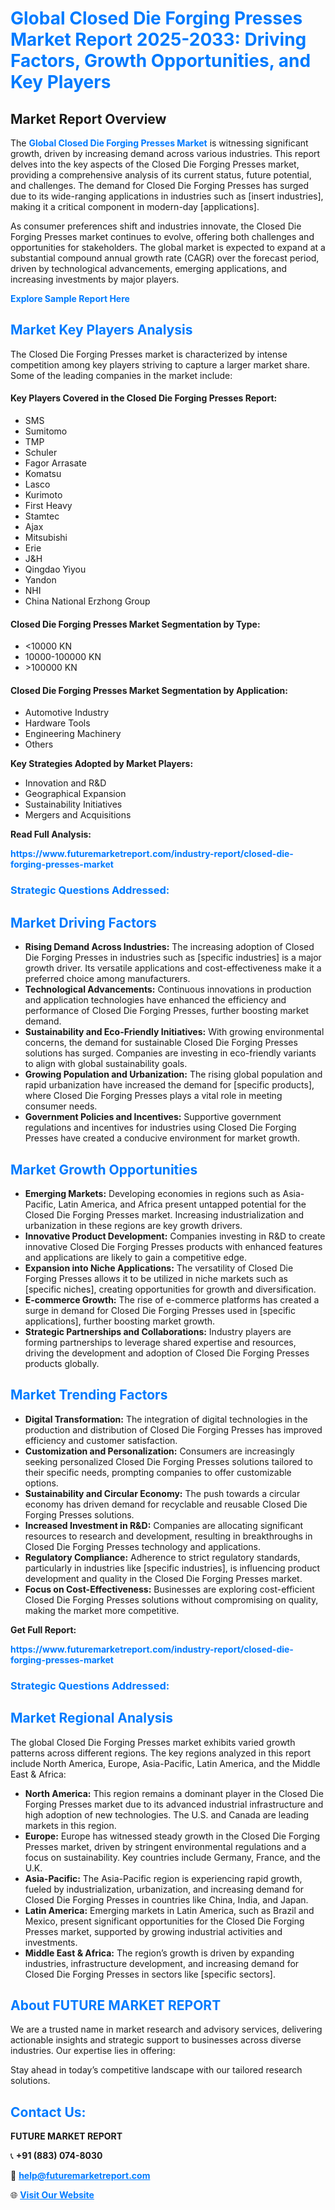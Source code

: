 <h1 style="color: #007BFF;">Global Closed Die Forging Presses Market Report 2025-2033: Driving Factors, Growth Opportunities, and Key Players</h1>

<section id="overview">
<h2>Market Report Overview</h2>
<p>The <a href="https://www.futuremarketreport.com/industry-report/closed-die-forging-presses-market" style="color: #007BFF; text-decoration: none;"><strong>Global Closed Die Forging Presses Market</strong></a> is witnessing significant growth, driven by increasing demand across various industries. This report delves into the key aspects of the Closed Die Forging Presses market, providing a comprehensive analysis of its current status, future potential, and challenges. The demand for Closed Die Forging Presses has surged due to its wide-ranging applications in industries such as [insert industries], making it a critical component in modern-day [applications].</p>
<p>As consumer preferences shift and industries innovate, the Closed Die Forging Presses market continues to evolve, offering both challenges and opportunities for stakeholders. The global market is expected to expand at a substantial compound annual growth rate (CAGR) over the forecast period, driven by technological advancements, emerging applications, and increasing investments by major players.</p>
</section>

<section id="overview">
<p><a href="https://www.futuremarketreport.com/request-sample/reportId=87591" style="color: #007BFF; text-decoration: none;"><strong>Explore Sample Report Here</strong></a></p>
</section>

<section id="key-players">
<h2 style="color: #007BFF;">Market Key Players Analysis</h2>
<p>The Closed Die Forging Presses market is characterized by intense competition among key players striving to capture a larger market share. Some of the leading companies in the market include:</p>
<h4>Key Players Covered in the Closed Die Forging Presses Report:</h4>
<ul><li>SMS</li><li>Sumitomo</li><li>TMP</li><li>Schuler</li><li>Fagor Arrasate</li><li>Komatsu</li><li>Lasco</li><li>Kurimoto</li><li>First Heavy</li><li>Stamtec</li><li>Ajax</li><li>Mitsubishi</li><li>Erie</li><li>J&amp;H</li><li>Qingdao Yiyou</li><li>Yandon</li><li>NHI</li><li>China National Erzhong Group</li></ul>
<h4>Closed Die Forging Presses Market Segmentation by Type:</h4>
<ul><li>&lt;10000 KN</li><li>10000-100000 KN</li><li>&gt;100000 KN</li></ul>

<h4>Closed Die Forging Presses Market Segmentation by Application:</h4>
<ul><li>Automotive Industry</li><li>Hardware Tools</li><li>Engineering Machinery</li><li>Others</li></ul>
<p><strong>Key Strategies Adopted by Market Players:</strong></p>
<ul>
<li>Innovation and R&D</li>
<li>Geographical Expansion</li>
<li>Sustainability Initiatives</li>
<li>Mergers and Acquisitions</li>
</ul>
</section>

<section>
<p><strong>Read Full Analysis: </strong></p><a href="https://www.futuremarketreport.com/industry-report/closed-die-forging-presses-market" style="color: #007BFF; text-decoration: none;"><strong>https://www.futuremarketreport.com/industry-report/closed-die-forging-presses-market</strong></a>
<h3 style="color: #007BFF;">Strategic Questions Addressed:</h3>
</section>

<section id="driving-factors">
<h2 style="color: #007BFF;">Market Driving Factors</h2>
<ul>
<li><strong>Rising Demand Across Industries:</strong> The increasing adoption of Closed Die Forging Presses in industries such as [specific industries] is a major growth driver. Its versatile applications and cost-effectiveness make it a preferred choice among manufacturers.</li>
<li><strong>Technological Advancements:</strong> Continuous innovations in production and application technologies have enhanced the efficiency and performance of Closed Die Forging Presses, further boosting market demand.</li>
<li><strong>Sustainability and Eco-Friendly Initiatives:</strong> With growing environmental concerns, the demand for sustainable Closed Die Forging Presses solutions has surged. Companies are investing in eco-friendly variants to align with global sustainability goals.</li>
<li><strong>Growing Population and Urbanization:</strong> The rising global population and rapid urbanization have increased the demand for [specific products], where Closed Die Forging Presses plays a vital role in meeting consumer needs.</li>
<li><strong>Government Policies and Incentives:</strong> Supportive government regulations and incentives for industries using Closed Die Forging Presses have created a conducive environment for market growth.</li>
</ul>
</section>

<section id="growth-opportunities">
<h2 style="color: #007BFF;">Market Growth Opportunities</h2>
<ul>
<li><strong>Emerging Markets:</strong> Developing economies in regions such as Asia-Pacific, Latin America, and Africa present untapped potential for the Closed Die Forging Presses market. Increasing industrialization and urbanization in these regions are key growth drivers.</li>
<li><strong>Innovative Product Development:</strong> Companies investing in R&D to create innovative Closed Die Forging Presses products with enhanced features and applications are likely to gain a competitive edge.</li>
<li><strong>Expansion into Niche Applications:</strong> The versatility of Closed Die Forging Presses allows it to be utilized in niche markets such as [specific niches], creating opportunities for growth and diversification.</li>
<li><strong>E-commerce Growth:</strong> The rise of e-commerce platforms has created a surge in demand for Closed Die Forging Presses used in [specific applications], further boosting market growth.</li>
<li><strong>Strategic Partnerships and Collaborations:</strong> Industry players are forming partnerships to leverage shared expertise and resources, driving the development and adoption of Closed Die Forging Presses products globally.</li>
</ul>
</section>

<section id="trending-factors">
<h2 style="color: #007BFF;">Market Trending Factors</h2>
<ul>
<li><strong>Digital Transformation:</strong> The integration of digital technologies in the production and distribution of Closed Die Forging Presses has improved efficiency and customer satisfaction.</li>
<li><strong>Customization and Personalization:</strong> Consumers are increasingly seeking personalized Closed Die Forging Presses solutions tailored to their specific needs, prompting companies to offer customizable options.</li>
<li><strong>Sustainability and Circular Economy:</strong> The push towards a circular economy has driven demand for recyclable and reusable Closed Die Forging Presses solutions.</li>
<li><strong>Increased Investment in R&D:</strong> Companies are allocating significant resources to research and development, resulting in breakthroughs in Closed Die Forging Presses technology and applications.</li>
<li><strong>Regulatory Compliance:</strong> Adherence to strict regulatory standards, particularly in industries like [specific industries], is influencing product development and quality in the Closed Die Forging Presses market.</li>
<li><strong>Focus on Cost-Effectiveness:</strong> Businesses are exploring cost-efficient Closed Die Forging Presses solutions without compromising on quality, making the market more competitive.</li>
</ul>
</section>

<section>
<p><strong>Get Full Report: </strong></p><a href="https://www.futuremarketreport.com/industry-report/closed-die-forging-presses-market" style="color: #007BFF; text-decoration: none;"><strong>https://www.futuremarketreport.com/industry-report/closed-die-forging-presses-market</strong></a>
<h3 style="color: #007BFF;">Strategic Questions Addressed:</h3>
</section>


<section id="regional-analysis">
<h2 style="color: #007BFF;">Market Regional Analysis</h2>
<p>The global Closed Die Forging Presses market exhibits varied growth patterns across different regions. The key regions analyzed in this report include North America, Europe, Asia-Pacific, Latin America, and the Middle East & Africa:</p>
<ul>
<li><strong>North America:</strong> This region remains a dominant player in the Closed Die Forging Presses market due to its advanced industrial infrastructure and high adoption of new technologies. The U.S. and Canada are leading markets in this region.</li>
<li><strong>Europe:</strong> Europe has witnessed steady growth in the Closed Die Forging Presses market, driven by stringent environmental regulations and a focus on sustainability. Key countries include Germany, France, and the U.K.</li>
<li><strong>Asia-Pacific:</strong> The Asia-Pacific region is experiencing rapid growth, fueled by industrialization, urbanization, and increasing demand for Closed Die Forging Presses in countries like China, India, and Japan.</li>
<li><strong>Latin America:</strong> Emerging markets in Latin America, such as Brazil and Mexico, present significant opportunities for the Closed Die Forging Presses market, supported by growing industrial activities and investments.</li>
<li><strong>Middle East & Africa:</strong> The region’s growth is driven by expanding industries, infrastructure development, and increasing demand for Closed Die Forging Presses in sectors like [specific sectors].</li>
</ul>
</section>

<footer>
<h2 style="color: #007BFF;">About FUTURE MARKET REPORT</h2>
<p>We are a trusted name in market research and advisory services, delivering actionable insights and strategic support to businesses across diverse industries. Our expertise lies in offering:</p>

<p>Stay ahead in today’s competitive landscape with our tailored research solutions.</p>

<h2 style="color: #007BFF;">Contact Us:</h2>
<p><strong>FUTURE MARKET REPORT</strong></p>
<p>📞 <strong>+91 (883) 074-8030</strong></p>
<p>📧 <strong><a href="mailto:help@futuremarketreport.com" style="color: #007BFF;">help@futuremarketreport.com</a></strong></p>
<p>🌐 <strong><a href="https://www.futuremarketreport.com/" style="color: #007BFF;">Visit Our Website</a></strong></p>
</footer>